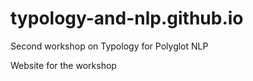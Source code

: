 # typology-and-nlp.github.io
Second workshop on Typology for Polyglot NLP

Website for the workshop
